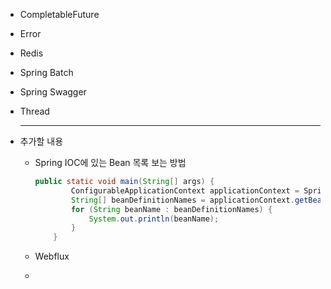 - CompletableFuture

- Error

- Redis

- Spring Batch

- Spring Swagger

- Thread

  

  ---

  

- 추가할 내용

  - Spring IOC에 있는 Bean 목록 보는 방법

    ``` java
    public static void main(String[] args) {
            ConfigurableApplicationContext applicationContext = SpringApplication.run(BankApplication.class, args);
            String[] beanDefinitionNames = applicationContext.getBeanDefinitionNames();
            for (String beanName : beanDefinitionNames) {
                System.out.println(beanName);
            }
        }
    ```

  - Webflux

  - 